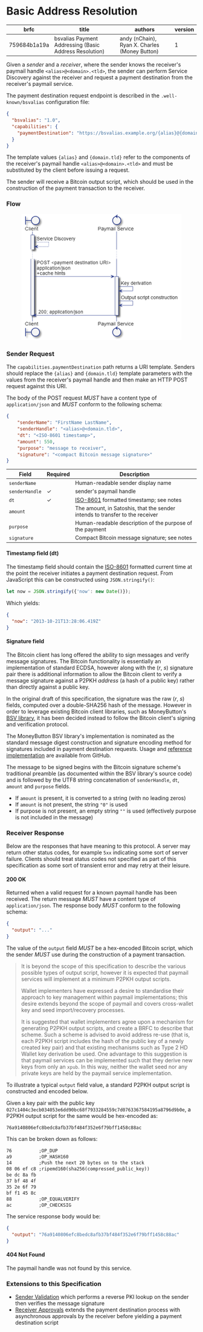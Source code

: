 # Basic Address Resolution

| brfc         | title                                                  | authors                                       | version |
| ------------ | ------------------------------------------------------ | --------------------------------------------- | ------- |
| 759684b1a19a | bsvalias Payment Addressing (Basic Address Resolution) | andy (nChain), Ryan X. Charles (Money Button) | 1       |

Given a _sender_ and a _receiver_, where the sender knows the receiver's paymail handle `<alias>@<domain>.<tld>`, the sender can perform Service Discovery against the receiver and request a payment destination from the receiver's paymail service.

The payment destination request endpoint is described in the `.well-known/bsvalias` configuration file:

```json
{
  "bsvalias": "1.0",
  "capabilities": {
    "paymentDestination": "https://bsvalias.example.org/{alias}@{domain.tld}/payment-destination",
  }
}
```

The template values `{alias}` and `{domain.tld}` refer to the components of the receiver's paymail handle `<alias>@<domain>.<tld>` and must be substituted by the client before issuing a request.

The sender will receive a Bitcoin output script, which should be used in the construction of the payment transaction to the receiver.

### Flow

<figure><img src="../../.gitbook/assets/image (2).png" alt=""><figcaption></figcaption></figure>

### Sender Request

The `capabilities.paymentDestination` path returns a URI template. Senders should replace the `{alias}` and `{domain.tld}` template parameters with the values from the receiver's paymail handle and then make an HTTP POST request against this URI.

The body of the POST request _MUST_ have a content type of `application/json` and _MUST_ conform to the following schema:

```json
{
    "senderName": "FirstName LastName",
    "senderHandle": "<alias>@<domain.tld>",
    "dt": "<ISO-8601 timestamp>",
    "amount": 550,
    "purpose": "message to receiver",
    "signature": "<compact Bitcoin message signature>"
}
```

| Field          | Required | Description                                                                       |
| -------------- | -------- | --------------------------------------------------------------------------------- |
| `senderName`   |          | Human-readable sender display name                                                |
| `senderHandle` | ✓        | sender's paymail handle                                                           |
| `dt`           | ✓        | [ISO-8601](https://en.wikipedia.org/wiki/ISO_8601) formatted timestamp; see notes |
| `amount`       |          | The amount, in Satoshis, that the sender intends to transfer to the receiver      |
| `purpose`      |          | Human-readable description of the purpose of the payment                          |
| `signature`    |          | Compact Bitcoin message signature; see notes                                      |

#### Timestamp field (dt)

The timestamp field should contain the [ISO-8601](https://en.wikipedia.org/wiki/ISO_8601) formatted current time at the point the receiver initiates a payment destination request. From JavaScript this can be constructed using `JSON.stringify()`:

```js
let now = JSON.stringify({'now': new Date()});
```

Which yields:

```json
{
  "now": "2013-10-21T13:28:06.419Z"
}
```

#### Signature field

The Bitcoin client has long offered the ability to sign messages and verify message signatures. The Bitcoin functionality is essentially an implementation of standard ECDSA, however along with the (_r_, _s_) signature pair there is additional information to allow the Bitcoin client to verify a message signature against a P2PKH _address_ (a hash of a public key) rather than directly against a public key.

In the original draft of this specification, the signature was the raw (_r_, _s_) fields, computed over a double-SHA256 hash of the message. However in order to leverage existing Bitcoin client libraries, such as MoneyButton's [BSV library](https://github.com/moneybutton/bsv), it has been decided instead to follow the Bitcoin client's signing and verification protocol.

The MoneyButton BSV library's implementation is nominated as the standard message digest construction and signature encoding method for signatures included in payment destination requests. Usage and [reference](https://github.com/moneybutton/bsv/blob/786ebe54e60eecc84074e4574eef11b125ea95e3/lib/message/message.js) [implementation](https://github.com/moneybutton/bsv/blob/8c63608490954627a868d0d21b2f43b60e1dd3e7/lib/crypto/signature.js) are available from GitHub.

The message to be signed begins with the Bitcoin signature scheme's traditional preamble (as documented within the BSV library's source code) and is followed by the UTF8 string concatenation of `senderHandle`, `dt`, `amount` and `purpose` fields.

* If `amount` is present, it is converted to a string (with no leading zeros)
* If `amount` is not present, the string `"0"` is used
* If purpose is not present, an empty string `""` is used (effectively purpose is not included in the message)

### Receiver Response

Below are the responses that have meaning to this protocol. A server may return other status codes, for example `5xx` indicating some sort of server failure. Clients should treat status codes not specified as part of this specification as some sort of transient error and may retry at their leisure.

#### 200 OK

Returned when a valid request for a known paymail handle has been received. The return message _MUST_ have a content type of `application/json`. The response body _MUST_ conform to the following schema:

```json
{
  "output": "..."
}
```

The value of the `output` field _MUST_ be a hex-encoded Bitcoin script, which the sender _MUST_ use during the construction of a payment transaction.

> It is beyond the scope of this specification to describe the various possible types of output script, however it is expected that paymail services will implement at a minimum P2PKH output scripts.
>
> Wallet implementers have expressed a desire to standardise their approach to key management within paymail implementations; this desire extends beyond the scope of paymail and covers cross-wallet key and seed import/recovery processes.
>
> It is suggested that wallet implementers agree upon a mechanism for generating P2PKH output scripts, and create a BRFC to describe that scheme. Such a scheme is advised to avoid address re-use (that is, each P2PKH script includes the hash of the public key of a newly created key pair) and that existing mechanisms such as Type 2 HD Wallet key derivation be used. One advantage to this suggestion is that paymail services can be implemented such that they derive new keys from only an `xpub`. In this way, neither the wallet seed nor any private keys are held by the paymail service implementation.

To illustrate a typical `output` field value, a standard P2PKH output script is constructed and encoded below.

Given a key pair with the public key `027c1404c3ecb034053e6dd90bc68f7933284559c7d0763367584195a8796d9b0e`, a P2PKH output script for the same would be hex-encoded as:

```
76a9140806efc8bedc8afb37bf484f352e6f79bff1458c88ac
```

This can be broken down as follows:

```
76          ;OP_DUP
a9          ;OP_HASH160
14          ;Push the next 20 bytes on to the stack
08 06 ef c8 ;ripemd160(sha256(compressed_public_key))
be dc 8a fb
37 bf 48 4f
35 2e 6f 79 
bf f1 45 8c
88          ;OP_EQUALVERIFY
ac          ;OP_CHECKSIG
```

The service response body would be:

```json
{
  "output": "76a9140806efc8bedc8afb37bf484f352e6f79bff1458c88ac"
}
```

#### 404 Not Found

The paymail handle was not found by this service.

### Extensions to this Specification

* [Sender Validation](sender-validation.md) which performs a reverse PKI lookup on the sender then verifies the message signature
* [Receiver Approvals](receiver-approvals.md) extends the payment destination process with asynchronous approvals by the receiver before yielding a payment destination script
